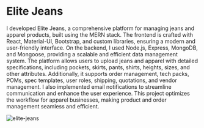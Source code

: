 # Elite Jeans
I developed Elite Jeans, a comprehensive platform for managing jeans and apparel products, built using the MERN stack. The frontend is crafted with React, Material-UI, Bootstrap, and custom libraries, ensuring a modern and user-friendly interface. On the backend, I used Node.js, Express, MongoDB, and Mongoose, providing a scalable and efficient data management system. The platform allows users to upload jeans and apparel with detailed specifications, including pockets, skirts, pants, shirts, heights, sizes, and other attributes. Additionally, it supports order management, tech packs, POMs, spec templates, user roles, shipping, quotations, and vendor management. I also implemented email notifications to streamline communication and enhance the user experience. This project optimizes the workflow for apparel businesses, making product and order management seamless and efficient.

![elite-jeans](https://github.com/user-attachments/assets/08f935f2-6007-440c-953b-ac929fae660d)
